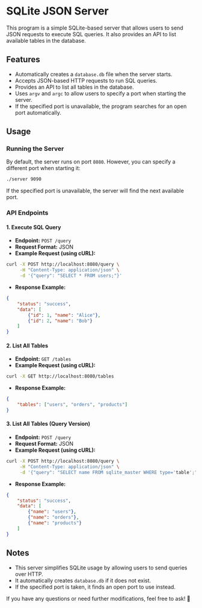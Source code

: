 # SQLite JSON Server

This program is a simple SQLite-based server that allows users to send JSON requests to execute SQL queries. It also provides an API to list available tables in the database.

## Features

- Automatically creates a `database.db` file when the server starts.
- Accepts JSON-based HTTP requests to run SQL queries.
- Provides an API to list all tables in the database.
- Uses `argv` and `argc` to allow users to specify a port when starting the server.
- If the specified port is unavailable, the program searches for an open port automatically.

## Usage

### Running the Server

By default, the server runs on port `8080`. However, you can specify a different port when starting it:

```bash
./server 9090
```

If the specified port is unavailable, the server will find the next available port.

### API Endpoints

#### 1. Execute SQL Query

- **Endpoint:** `POST /query`
- **Request Format:** JSON
- **Example Request (using cURL):**

```bash
curl -X POST http://localhost:8080/query \
     -H "Content-Type: application/json" \
     -d '{"query": "SELECT * FROM users;"}'
```

- **Response Example:**

```json
{
    "status": "success",
    "data": [
        {"id": 1, "name": "Alice"},
        {"id": 2, "name": "Bob"}
    ]
}
```

#### 2. List All Tables

- **Endpoint:** `GET /tables`
- **Example Request (using cURL):**

```bash
curl -X GET http://localhost:8080/tables
```

- **Response Example:**

```json
{
    "tables": ["users", "orders", "products"]
}
```

#### 3. List All Tables (Query Version)

- **Endpoint:** `POST /query`
- **Request Format:** JSON
- **Example Request (using cURL):**

```bash
curl -X POST http://localhost:8080/query \
     -H "Content-Type: application/json" \
     -d '{"query": "SELECT name FROM sqlite_master WHERE type='table';"}'
```

- **Response Example:**

```json
{
    "status": "success",
    "data": [
        {"name": "users"},
        {"name": "orders"},
        {"name": "products"}
    ]
}
```

## Notes

- This server simplifies SQLite usage by allowing users to send queries over HTTP.
- It automatically creates `database.db` if it does not exist.
- If the specified port is taken, it finds an open port to use instead.

If you have any questions or need further modifications, feel free to ask! 🚀
